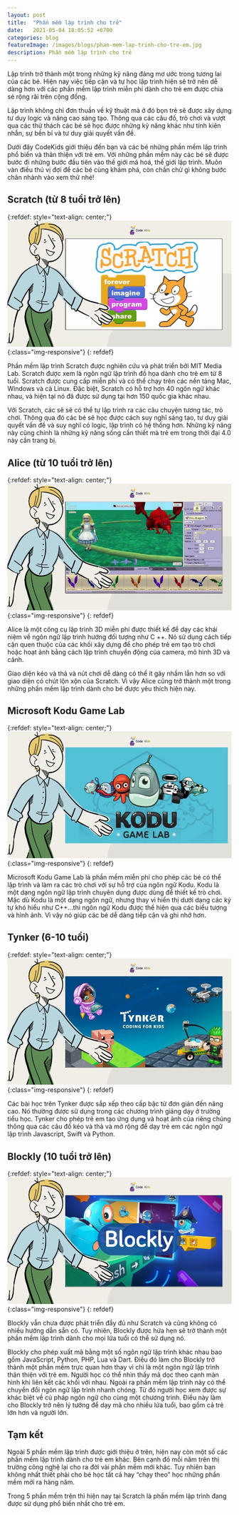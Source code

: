 ```yaml
---
layout: post
title:  "Phần mềm lập trình cho trẻ"
date:   2021-05-04 18:05:52 +0700
categories: blog
featureImage: /images/blogs/phan-mem-lap-trinh-cho-tre-em.jpg
description: Phần mềm lập trình cho trẻ
---
```


Lập trình trở thành một trong những kỹ năng đáng mơ ước trong tương lai của các bé. Hiện nay việc tiếp cận và tự học lập trình hiện sẽ trở nên dễ dàng hơn với các phần mềm lập trình miễn phí dành cho trẻ em được chia sẻ rộng rãi trên cộng đồng.

Lập trình không chỉ đơn thuần về kỹ thuật mà ở đó bọn trẻ sẽ được xây dựng tư duy logic và nâng cao sáng tạo. Thông qua các câu đố, trò chơi và vượt qua các thử thách các bé sẽ học được những kỹ năng khác như tính kiên nhẫn, sự bền bỉ và tư duy giải quyết vấn đề.

Dưới đây CodeKids giới thiệu đến bạn và các bé những phần mềm lập trình phổ biến và thân thiện với trẻ em. Với những phần mềm này các bé sẽ được bước đi những bước đầu tiên vào thế giới mã hoá, thế giới lập trình. Muôn vàn điều thú vị đợi để các bé cùng khám phá, còn chần chừ gì không bước chân nhành vào xem thử nhé!

 
## **Scratch (từ 8 tuổi trở lên)**

{:refdef: style="text-align: center;"}
![Vì sao trẻ em nên học lập trình  ](/images/blogs/phan-mem-lap-trinh-cho-tre-em-scratch.jpg){:class="img-responsive"}
{: refdef}

Phần mềm lập trình Scratch được nghiên cứu và phát triển bởi MIT Media Lab. Scratch được xem là ngôn ngữ lập trình đồ họa dành cho trẻ em từ 8 tuổi. Scratch được cung cấp miễn phí và có thể chạy trên các nền tảng Mac, Windows và cả Linux. Đặc biệt, Scratch có hỗ trợ hơn 40 ngôn ngữ khác nhau, và hiện tại nó đã được sử dụng tại hơn 150 quốc gia khác nhau.

Với Scratch, các sẽ sẽ có thể tự lập trình ra các câu chuyện tương tác, trò chơi. Thông qua đó các bé sẽ học được cách suy nghĩ sáng tạo, tư duy giải quyết vấn đề và suy nghĩ có logic, lập trình có hệ thống hơn. Những kỹ năng này cũng chính là những kỹ năng sống cần thiết mà trẻ em trong thời đại 4.0 này cần trang bị.

## **Alice (từ 10 tuổi trở lên)**

{:refdef: style="text-align: center;"}
![Vì sao trẻ em nên học lập trình  ](/images/blogs/phan-mem-lap-trinh-cho-tre-em-alice.jpg){:class="img-responsive"}
{: refdef}

Alice là một công cụ lập trình 3D miễn phí được thiết kế để dạy các khái niệm về ngôn ngữ lập trình hướng đối tượng như C ++. Nó sử dụng cách tiếp cận quen thuộc của các khối xây dựng để cho phép trẻ em tạo trò chơi hoặc hoạt ảnh bằng cách lập trình chuyển động của camera, mô hình 3D và cảnh. 

Giao diện kéo và thả và nút chơi dễ dàng có thể ít gây nhầm lẫn hơn so với giao diện có chút lộn xộn của Scratch. Vì vậy Alice cũng trở thành một trong những phần mềm lập trình dành cho bé được yêu thích hiện nay.

## **Microsoft Kodu Game Lab**

{:refdef: style="text-align: center;"}
![Vì sao trẻ em nên học lập trình  ](/images/blogs/phan-mem-lap-trinh-cho-tre-em-kodu.jpg){:class="img-responsive"}
{: refdef}

Microsoft Kodu Game Lab là phần mềm miễn phí cho phép các bé có thể lập trình và làm ra các trò chơi với sự hỗ trợ của ngôn ngữ Kodu.
Kodu là một dạng ngôn ngữ lập trình chuyên dụng được dùng để thiết kế trò chơi. Mặc dù Kodu là một dạng ngôn ngữ, nhưng thay vì hiển thị dưới dạng các ký tự khó hiểu như C++...thì ngôn ngữ Kodu được thể hiện qua các biểu tượng và hình ảnh. Vì vậy nó giúp các bé dễ dàng tiếp cận và ghi nhớ hơn. 

## **Tynker (6-10 tuổi)**

{:refdef: style="text-align: center;"}
![Vì sao trẻ em nên học lập trình  ](/images/blogs/phan-mem-lap-trinh-cho-tre-em-tynker.jpg){:class="img-responsive"}
{: refdef}

Các bài học trên Tynker được sắp xếp theo cấp bậc từ đơn giản đến nâng cao. Nó thường được sử dụng trong các chương trình giảng dạy ở trường tiểu học. Tynker cho phép trẻ em tạo ứng dụng và hoạt ảnh của riêng chúng thông qua các câu đố kéo và thả và mở rộng để dạy trẻ em các ngôn ngữ lập trình Javascript, Swift và Python.  

## **Blockly (10 tuổi trở lên)**

{:refdef: style="text-align: center;"}
![Vì sao trẻ em nên học lập trình  ](/images/blogs/phan-mem-lap-trinh-cho-tre-em-blockly.jpg){:class="img-responsive"}
{: refdef}

Blockly vẫn chưa được phát triển đầy đủ như Scratch và cũng không có nhiều hướng dẫn sẵn có. Tuy nhiên, Blockly được hứa hẹn sẽ trở thành một phần mềm lập trình dành cho mọi lứa tuổi có thể sử dụng nó.

Blockly cho phép xuất mã bằng một số ngôn ngữ lập trình khác nhau bao gồm JavaScript, Python, PHP, Lua và Dart. Điều đó làm cho Blockly trở thành một phần mềm trực quan hơn thay vì chỉ là một ngôn ngữ lập trình thân thiện với trẻ em.
Người học có thể  nhìn thấy mã dọc theo cạnh màn hình khi liên kết các khối với nhau. Ngoài ra phần mềm lập trình này có thể chuyển đổi ngôn ngữ lập trình nhanh chóng. Từ đó người học xem được sự khác biệt về cú pháp ngôn ngữ cho cùng một chương trình. Điều này làm cho Blockly trở nên lý tưởng để dạy mã cho nhiều lứa tuổi, bao gồm cả trẻ lớn hơn và người lớn.

## **Tạm kết**

Ngoài 5 phần mềm lập trình được giới thiệu ở trên, hiện nay còn một số các phần mềm lập trình dành cho trẻ em khác. Bên cạnh đó mỗi năm trên thị trường công nghệ lại cho ra đời vài phần mềm mới khác. Tuy nhiên bạn không nhất thiết phải cho bé học tất cả hay “chạy theo” học những phần mềm mới ra hàng năm. 
 
Trong 5 phần mềm trên thì hiện nay tại Scratch là phần mềm lập trình đang được sử dụng phổ biến nhất cho trẻ em. 





